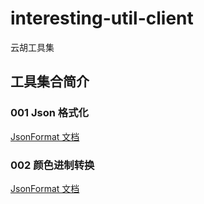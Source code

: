 # interesting-util-client

云胡工具集

## 工具集合简介
### 001 Json 格式化
[JsonFormat 文档](docs/JsonFormat.md)

### 002 颜色进制转换
[JsonFormat 文档](docs/JsonFormat.md)
